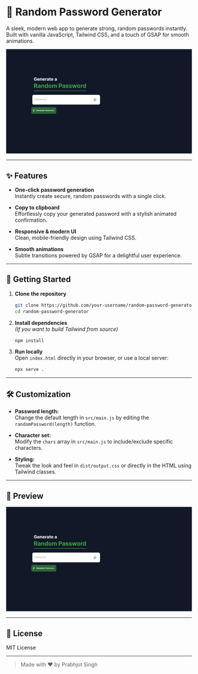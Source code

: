 # 🔑 Random Password Generator

A sleek, modern web app to generate strong, random passwords instantly. Built with vanilla JavaScript, Tailwind CSS, and a touch of GSAP for smooth animations.

![Screenshot](./src/assets/screenshot.png)

---

## ✨ Features

- **One-click password generation**  
  Instantly create secure, random passwords with a single click.

- **Copy to clipboard**  
  Effortlessly copy your generated password with a stylish animated confirmation.

- **Responsive & modern UI**  
  Clean, mobile-friendly design using Tailwind CSS.

- **Smooth animations**  
  Subtle transitions powered by GSAP for a delightful user experience.

---

## 🚀 Getting Started

1. **Clone the repository**

   ```bash
   git clone https://github.com/your-username/random-password-generator.git
   cd random-password-generator
   ```

2. **Install dependencies**  
   _(If you want to build Tailwind from source)_

   ```bash
   npm install
   ```

3. **Run locally**  
   Open `index.html` directly in your browser, or use a local server:
   ```bash
   npx serve .
   ```

---

## 🛠️ Customization

- **Password length:**  
  Change the default length in `src/main.js` by editing the `randomPassword(length)` function.

- **Character set:**  
  Modify the `chars` array in `src/main.js` to include/exclude specific characters.

- **Styling:**  
  Tweak the look and feel in `dist/output.css` or directly in the HTML using Tailwind classes.

---

## 📸 Preview

![App Preview](./src/assets/screenshot.png)

---

## 📄 License

MIT License

---

> Made with ❤️ by Prabhjot Singh
